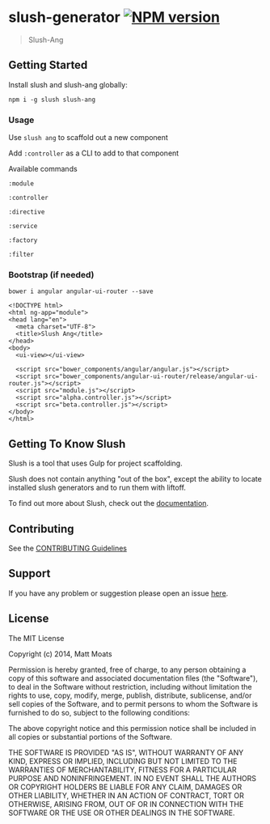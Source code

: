 # slush-generator [![NPM version](https://badge-me.herokuapp.com/api/npm/slush-ang.png)](http://badges.enytc.com/for/npm/slush-ang)

> Slush-Ang


## Getting Started

Install slush and slush-ang globally:

`npm i -g slush slush-ang`

### Usage
Use `slush ang` to scaffold out a new component

Add `:controller` as a CLI to add to that component

Available commands

`:module`

`:controller`

`:directive`

`:service`

`:factory`

`:filter`


### Bootstrap (if needed)
`bower i angular angular-ui-router --save`


```
<!DOCTYPE html>
<html ng-app="module">
<head lang="en">
  <meta charset="UTF-8">
  <title>Slush Ang</title>
</head>
<body>
  <ui-view></ui-view>
  
  <script src="bower_components/angular/angular.js"></script>
  <script src="bower_components/angular-ui-router/release/angular-ui-router.js"></script>
  <script src="module.js"></script>
  <script src="alpha.controller.js"></script>
  <script src="beta.controller.js"></script>
</body>
</html>
```

## Getting To Know Slush

Slush is a tool that uses Gulp for project scaffolding.

Slush does not contain anything "out of the box", except the ability to locate installed slush generators and to run them with liftoff.

To find out more about Slush, check out the [documentation](https://github.com/klei/slush).

## Contributing

See the [CONTRIBUTING Guidelines](https://github.com/mattmoats/slush-ang/blob/master/CONTRIBUTING.md)

## Support
If you have any problem or suggestion please open an issue [here](https://github.com/mattmoats/slush-ang/issues).

## License

The MIT License

Copyright (c) 2014, Matt Moats

Permission is hereby granted, free of charge, to any person
obtaining a copy of this software and associated documentation
files (the "Software"), to deal in the Software without
restriction, including without limitation the rights to use,
copy, modify, merge, publish, distribute, sublicense, and/or sell
copies of the Software, and to permit persons to whom the
Software is furnished to do so, subject to the following
conditions:

The above copyright notice and this permission notice shall be
included in all copies or substantial portions of the Software.

THE SOFTWARE IS PROVIDED "AS IS", WITHOUT WARRANTY OF ANY KIND,
EXPRESS OR IMPLIED, INCLUDING BUT NOT LIMITED TO THE WARRANTIES
OF MERCHANTABILITY, FITNESS FOR A PARTICULAR PURPOSE AND
NONINFRINGEMENT. IN NO EVENT SHALL THE AUTHORS OR COPYRIGHT
HOLDERS BE LIABLE FOR ANY CLAIM, DAMAGES OR OTHER LIABILITY,
WHETHER IN AN ACTION OF CONTRACT, TORT OR OTHERWISE, ARISING
FROM, OUT OF OR IN CONNECTION WITH THE SOFTWARE OR THE USE OR
OTHER DEALINGS IN THE SOFTWARE.
